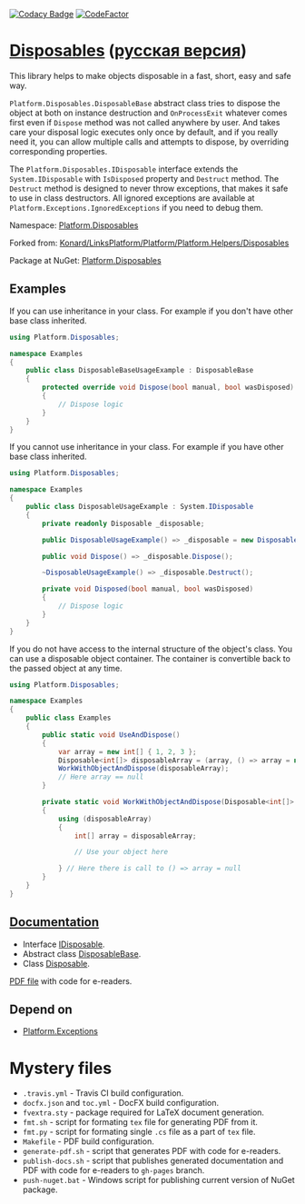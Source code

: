 [![Codacy Badge](https://api.codacy.com/project/badge/Grade/3fdafa7bb9334ea4ac4ce242039d278a)](https://app.codacy.com/app/drakonard/Disposables?utm_source=github.com&utm_medium=referral&utm_content=linksplatform/Disposables&utm_campaign=Badge_Grade_Dashboard)
[![CodeFactor](https://www.codefactor.io/repository/github/linksplatform/disposables/badge)](https://www.codefactor.io/repository/github/linksplatform/disposables)

# [Disposables](https://github.com/linksplatform/Disposables) ([русская версия](README.ru.md))

This library helps to make objects disposable in a fast, short, easy and safe way.

`Platform.Disposables.DisposableBase` abstract class tries to dispose the object at both on instance destruction and `OnProcessExit` whatever comes first even if `Dispose` method was not called anywhere by user. And takes care your disposal logic executes only once by default, and if you really need it, you can allow multiple calls and attempts to dispose, by overriding corresponding properties.

The `Platform.Disposables.IDisposable` interface extends the `System.IDisposable` with `IsDisposed` property and `Destruct` method. The `Destruct` method is designed to never throw exceptions, that makes it safe to use in class destructors. All ignored exceptions are available at `Platform.Exceptions.IgnoredExceptions` if you need to debug them.

Namespace: [Platform.Disposables](https://linksplatform.github.io/Disposables/api/Platform.Disposables.html)

Forked from: [Konard/LinksPlatform/Platform/Platform.Helpers/Disposables](https://github.com/Konard/LinksPlatform/tree/708f6143645333781adae0cad7ae998fefcd6317/Platform/Platform.Helpers/Disposables)

Package at NuGet: [Platform.Disposables](https://www.nuget.org/packages/Platform.Disposables)

## Examples

If you can use inheritance in your class. For example if you don't have other base class inherited.

```C#
using Platform.Disposables;

namespace Examples
{
    public class DisposableBaseUsageExample : DisposableBase
    {
        protected override void Dispose(bool manual, bool wasDisposed)
        {
            // Dispose logic
        }
    }
}
```

If you cannot use inheritance in your class. For example if you have other base class inherited.

```C#
using Platform.Disposables;

namespace Examples
{
    public class DisposableUsageExample : System.IDisposable
    {
        private readonly Disposable _disposable;

        public DisposableUsageExample() => _disposable = new Disposable(Disposed);

        public void Dispose() => _disposable.Dispose();

        ~DisposableUsageExample() => _disposable.Destruct();

        private void Disposed(bool manual, bool wasDisposed)
        {
            // Dispose logic
        }
    }
}
```

If you do not have access to the internal structure of the object's class. You can use a disposable object container. The container is convertible back to the passed object at any time.

```C#
using Platform.Disposables;

namespace Examples
{
    public class Examples
    {
        public static void UseAndDispose()
        {
            var array = new int[] { 1, 2, 3 };
            Disposable<int[]> disposableArray = (array, () => array = null);
            WorkWithObjectAndDispose(disposableArray);
            // Here array == null
        }

        private static void WorkWithObjectAndDispose(Disposable<int[]> disposableArray)
        {
            using (disposableArray)
            {
                int[] array = disposableArray;

                // Use your object here

            } // Here there is call to () => array = null
        }
    }
}
```

## [Documentation](https://linksplatform.github.io/Disposables/)
* Interface [IDisposable](https://linksplatform.github.io/Disposables/api/Platform.Disposables.IDisposable.html).
* Abstract class [DisposableBase](https://linksplatform.github.io/Disposables/api/Platform.Disposables.DisposableBase.html).
* Class [Disposable](https://linksplatform.github.io/Disposables/api/Platform.Disposables.Disposable.html).

[PDF file](https://linksplatform.github.io/Disposables/Platform.Disposables.pdf) with code for e-readers.

## Depend on
* [Platform.Exceptions](https://github.com/linksplatform/Exceptions)

# Mystery files
* `.travis.yml` - Travis CI build configuration.
* `docfx.json` and `toc.yml` - DocFX build configuration.
* `fvextra.sty` - package required for LaTeX document generation.
* `fmt.sh` - script for formating `tex` file for generating PDF from it.
* `fmt.py` - script for formating single `.cs` file as a part of `tex` file.
* `Makefile` - PDF build configuration.
* `generate-pdf.sh` - script that generates PDF with code for e-readers.
* `publish-docs.sh` - script that publishes generated documentation and PDF with code for e-readers to `gh-pages` branch.
* `push-nuget.bat` - Windows script for publishing current version of NuGet package.
